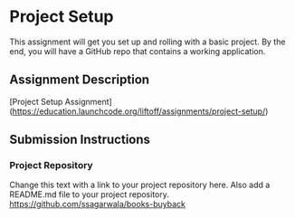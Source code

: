 # Project Setup
This assignment will get you set up and rolling with a basic project.
By the end, you will have a GitHub repo that contains a working application.

## Assignment Description
[Project Setup Assignment]
(https://education.launchcode.org/liftoff/assignments/project-setup/)

## Submission Instructions

### Project Repository
Change this text with a link to your project repository here.
 Also add a README.md file to your project repository.
https://github.com/ssagarwala/books-buyback